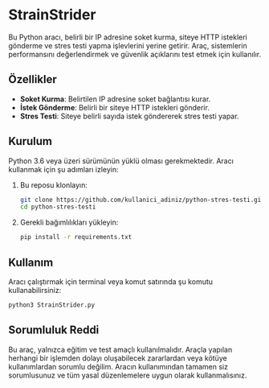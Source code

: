 # StrainStrider

Bu Python aracı, belirli bir IP adresine soket kurma, siteye HTTP istekleri gönderme ve stres testi yapma işlevlerini yerine getirir. Araç, sistemlerin performansını değerlendirmek ve güvenlik açıklarını test etmek için kullanılır.

## Özellikler

- **Soket Kurma**: Belirtilen IP adresine soket bağlantısı kurar.
- **İstek Gönderme**: Belirli bir siteye HTTP istekleri gönderir.
- **Stres Testi**: Siteye belirli sayıda istek göndererek stres testi yapar.

## Kurulum

Python 3.6 veya üzeri sürümünün yüklü olması gerekmektedir. Aracı kullanmak için şu adımları izleyin:

1. Bu reposu klonlayın:
    ```bash
    git clone https://github.com/kullanici_adiniz/python-stres-testi.git
    cd python-stres-testi
    ```

2. Gerekli bağımlılıkları yükleyin:
    ```bash
    pip install -r requirements.txt
    ```

## Kullanım

Aracı çalıştırmak için terminal veya komut satırında şu komutu kullanabilirsiniz:

```bash
python3 StrainStrider.py
```
## Sorumluluk Reddi

Bu araç, yalnızca eğitim ve test amaçlı kullanılmalıdır. Araçla yapılan herhangi bir işlemden dolayı oluşabilecek zararlardan veya kötüye kullanımlardan sorumlu değilim. Aracın kullanımından tamamen siz sorumlusunuz ve tüm yasal düzenlemelere uygun olarak kullanmalısınız.